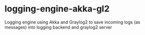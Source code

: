 logging-engine-akka-gl2
=======================

Logging engine using Akka and Graylog2 to save incoming logs (as messages) into logging backend and graylog2 server
